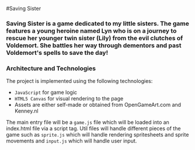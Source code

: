 #Saving Sister

### Saving Sister is a game dedicated to my little sisters. The game features a young heroine named Lyn who is on a journey to rescue her younger twin sister (Lily) from the evil clutches of Voldemort. She battles her way through dementors and past Voldemort's spells to save the day!

[Live Game]:(http://kevin-dam.co/Saving-Sister)

### Architecture and Technologies

The project is implemented using the following technologies:
- `JavaScript` for game logic
- `HTML5 Canvas` for visual rendering to the page
- Assets are either self-made or obtained from OpenGameArt.com and Kenney.nl

The main entry file will be a `game.js` file which will be loaded into an index.html file via a script tag. Util files will handle different pieces of the game such as `sprite.js` which will handle rendering spritesheets and sprite movements and `input.js` which will handle user input.
